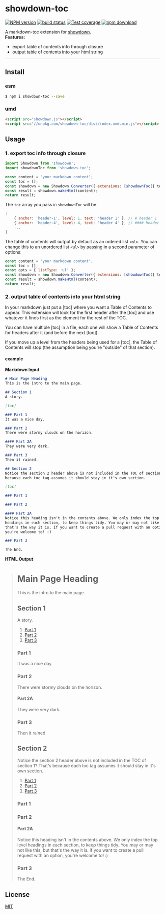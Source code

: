 # showdown-toc

[![NPM version][npm-image]][npm-url] [![build status][travis-image]][travis-url] [![Test coverage][codecov-image]][codecov-url] [![npm download][download-image]][download-url]

[npm-image]: https://img.shields.io/npm/v/showdown-toc.svg?style=flat-square
[npm-url]: https://npmjs.org/package/showdown-toc
[travis-image]: https://img.shields.io/travis/ahungrynoob/showdown-toc.svg?style=flat-square
[travis-url]: https://travis-ci.org/ahungrynoob/showdown-toc
[codecov-image]: https://codecov.io/gh/ahungrynoob/showdown-toc/branch/master/graph/badge.svg
[codecov-url]: https://codecov.io/gh/ahungrynoob/showdown-toc
[download-image]: https://img.shields.io/npm/dm/showdown-toc.svg?style=flat-square
[download-url]: https://npmjs.org/package/showdown-toc

A markdown-toc extension for [showdown](https://github.com/showdownjs/showdown).
<br/>
**Features:**
- export table of contents info through closure
- output table of contents into your html string

---

## Install

### esm
```bash
$ npm i showdown-toc --save
```

### umd
```html
<script src="showdown.js"></script>
<script src="//unpkg.com/showdown-toc/dist/index.umd.min.js"></script> 
```

## Usage

### 1. export toc info through closure
```javascript
import Showdown from 'showdown';
import showdownToc from 'showdown-toc';

const content = 'your markdown content';
const toc = [];
const showdown = new Showdown.Converter({ extensions: [showdownToc({ toc })] });
const result = showdown.makeHtml(content);
return result;
```
The `toc` array you pass in `showdownToc` will be:
```javascript
[
    { anchor: 'header-1', level: 1, text: 'header 1' }, // # header 1
    { anchor: 'header-4', level: 4, text: 'header 4' }, // #### header 4
    ...
]
```

The table of contents will output by default as an ordered list `<ol>`. You can change this to an unordered list `<ul>` by passing in a second parameter of options:

```javascript
const content = 'your markdown content';
const toc = [];
const opts = { listType: 'ul' };
const showdown = new Showdown.Converter({ extensions: [showdownToc({ toc, opts })] });
const result = showdown.makeHtml(content);
return result;
```

### 2. output table of contents into your html string
In your markdown just put a [toc] where you want a Table of Contents to appear. This extension will look for the first header after the [toc] and use whatever it finds first as the element for the rest of the TOC.

You can have multiple [toc] in a file, each one will show a Table of Contents for headers after it (and before the next [toc]).

If you move up a level from the headers being used for a [toc], the Table of Contents will stop (the assumption being you're "outside" of that section).

#### example

**Markdown Input**

```markdown
# Main Page Heading
This is the intro to the main page.

## Section 1
A story.

[toc]

### Part 1
It was a nice day.

### Part 2
There were stormy clouds on the horizon.

#### Part 2A
They were very dark.

### Part 3
Then it rained.

## Section 2
Notice the section 2 header above is not included in the TOC of section 1? That's 
because each toc tag assumes it should stay in it's own section.

[toc]

### Part 1

### Part 2

#### Part 2A
Notice this heading isn't in the contents above. We only index the top level 
headings in each section, to keep things tidy. You may or may not like this, but 
that's the way it is. If you want to create a pull request with an option, 
you're welcome to! :)

### Part 3

The End.
```

**HTML Output**

> <h1 id="mainpageheading">Main Page Heading</h1>
> <p>This is the intro to the main page.</p>
> <h2 id="section1">Section 1</h2>
> <p>A story.</p>
> <ol class="showdown-toc"><li><a href="#part1">Part 1</a></li><li><a href="#part2">Part 2</a></li><li><a href="#part3">Part 3</a></li></ol>
> <h3 id="part1">Part 1</h3>
> <p>It was a nice day.</p>
> <h3 id="part2">Part 2</h3>
> <p>There were stormy clouds on the horizon.</p>
> <h4 id="part2a">Part 2A</h4>
> <p>They were very dark.</p>
> <h3 id="part3">Part 3</h3>
> <p>Then it rained.</p>
> <h2 id="section2">Section 2</h2>
> <p>Notice the section 2 header above is not included in the TOC of section 1? That's because each toc tag assumes it should stay in it's own section.</p>
> <ol class="showdown-toc"><li><a href="#part1">Part 1</a></li><li><a href="#part2">Part 2</a></li><li><a href="#part3">Part 3</a></li></ol>
> <h3 id="part1">Part 1</h3>
> <h3 id="part2">Part 2</h3>
> <h4 id="part2a">Part 2A</h4>
> <p>Notice this heading isn't in the contents above. We only index the top level headings in each section, to keep things tidy. You may or may not like this, but that's the way it is. If you want to create a pull request with an option, you're welcome to! :)</p>
> <h3 id="part3">Part 3</h3>
> <p>The End.</p>

## License

[MIT](LICENSE)
